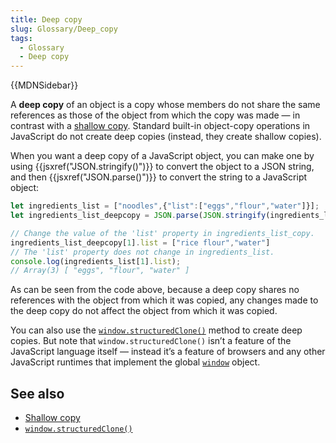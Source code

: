 ```yaml
---
title: Deep copy
slug: Glossary/Deep_copy
tags:
  - Glossary
  - Deep copy
---
```

{{MDNSidebar}}

A **deep copy** of an object is a copy whose members do not share the same references as those of the object from which the copy was made — in contrast with a [shallow copy](/en-US/docs/Glossary/Shallow_copy). Standard built-in object-copy operations in JavaScript do not create deep copies (instead, they create shallow copies).

When you want a deep copy of a JavaScript object, you can make one by using {{jsxref("JSON.stringify()")}} to convert the object to a JSON string, and then {{jsxref("JSON.parse()")}} to convert the string to a JavaScript object:

```js
let ingredients_list = ["noodles",{"list":["eggs","flour","water"]}];
let ingredients_list_deepcopy = JSON.parse(JSON.stringify(ingredients_list));

// Change the value of the 'list' property in ingredients_list_copy.
ingredients_list_deepcopy[1].list = ["rice flour","water"]
// The 'list' property does not change in ingredients_list.
console.log(ingredients_list[1].list);
// Array(3) [ "eggs", "flour", "water" ]
```

As can be seen from the code above, because a deep copy shares no references with the object from which it was copied, any changes made to the deep copy do not affect the object from which it was copied.

You can also use the [`window.structuredClone()`](/en-US/docs/Web/API/structuredClone) method to create deep copies. But note that `window.structuredClone()` isn’t a feature of the JavaScript language itself — instead it’s a feature of browsers and any other JavaScript runtimes that implement the global [`window`](/en-US/docs/Web/API/Window) object.

## See also

- [Shallow copy](/en-US/docs/Glossary/Shallow_copy)
- [`window.structuredClone()`](/en-US/docs/Web/API/structuredClone)
